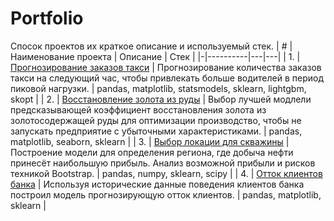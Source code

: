 # Portfolio
Спосок проектов их краткое описание и используемый стек.
| # | Наименование проекта | Описание | Стек |
|-|----------|---|---|
| 1. | [Прогнозирование заказов такси](https://github.com/Z-Oleg9208/portfolio/tree/main/Прогнозирование%20заказов%20такси) | Прогнозирование количества заказов такси на следующий час, чтобы привлекать больше водителей в период пиковой нагрузки. | pandas, matplotlib, statsmodels, sklearn, lightgbm, skopt |
| 2. | [Восстановление золота из руды](https://github.com/Z-Oleg9208/portfolio/tree/main/Восстановление%20золота%20из%20руды) | Выбор лучшей модлели предсказывающей коэффициент восстановления золота из золотосодержащей руды для оптимизации производство, чтобы не запускать предприятие с убыточными характеристиками. | pandas, matplotlib, seaborn, sklearn |
| 3. | [Выбор локации для скважины](https://github.com/Z-Oleg9208/portfolio/tree/main/Выбор%20локации%20для%20скважины) | Построение модели для определения региона, где добыча нефти принесёт наибольшую прибыль. Анализ возможной прибыли и рисков техникой Bootstrap. | pandas, numpy, sklearn, scipy |
| 4. | [Отток клиентов банка](https://github.com/Z-Oleg9208/portfolio/tree/main/Отток%20клиентов) | Используя исторические данные поведения клиентов банка построил модель прогнозирующую отток клиентов. | pandas, matplotlib, sklearn |
